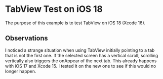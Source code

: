 # TabView Test on iOS 18

The purpose of this example is to test TabView on iOS 18 (Xcode 16). 

## Observations
I noticed a strange situation when using TabView initially pointing to a tab that is not the first one. If the selected screen has a vertical scroll, scrolling vertically also triggers the onAppear of the next tab.
This already happens with iOS 17 and Xcode 15. I tested it on the new one to see if this would no longer happen.
